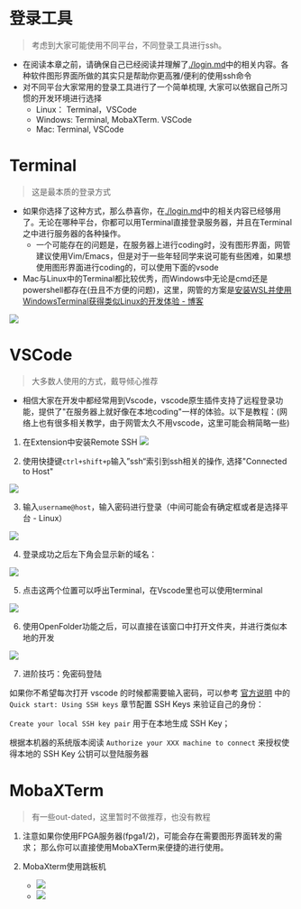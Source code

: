 # 登录工具

> 考虑到大家可能使用不同平台，不同登录工具进行ssh。

- 在阅读本章之前，请确保自己已经阅读并理解了[./login.md](./login.md)中的相关内容。各种软件图形界面所做的其实只是帮助你更高雅/便利的使用ssh命令
- 对不同平台大家常用的登录工具进行了一个简单梳理, 大家可以依据自己所习惯的开发环境进行选择
    - Linux： Terminal，VSCode
    - Windows: Terminal, MobaXTerm. VSCode
    - Mac: Terminal, VSCode

# Terminal

> 这是最本质的登录方式

- 如果你选择了这种方式，那么恭喜你，在[./login.md](./login.md)中的相关内容已经够用了。无论在哪种平台，你都可以用Terminal直接登录服务器，并且在Terminal之中进行服务器的各种操作。   
    - 一个可能存在的问题是，在服务器上进行coding时，没有图形界面，网管建议使用Vim/Emacs，但是对于一些年轻同学来说可能有些困难，如果想使用图形界面进行coding的，可以使用下面的vsode
- Mac与Linux中的Terminal都比较优秀，而Windows中无论是cmd还是powershell都存在(丑且不方便的问题)，这里，网管的方案是[安装WSL并使用WindowsTerminal获得类似Linux的开发体验 - 博客](http://a-suozhang.xyz/2020/04/21/winSetup/)

![](https://github.com/A-suozhang/MyPicBed/raw/master//img/20210920113803.png)


# VSCode

> 大多数人使用的方式，戴导倾心推荐

- 相信大家在开发中都经常用到Vscode，vscode原生插件支持了远程登录功能，提供了"在服务器上就好像在本地coding"一样的体验。以下是教程：(网络上也有很多相关教学，由于网管太久不用vscode，这里可能会稍简略一些)
1. 在Extension中安装Remote SSH
![](https://github.com/A-suozhang/MyPicBed/raw/master//img/20210920112701.png)

2. 使用快捷键`ctrl+shift+p`输入”ssh“索引到ssh相关的操作, 选择"Connected to Host"

![](https://github.com/A-suozhang/MyPicBed/raw/master//img/20210920112958.png)

3. 输入`username@host`，输入密码进行登录（中间可能会有确定框或者是选择平台 - Linux）

![](https://github.com/A-suozhang/MyPicBed/raw/master//img/20210920113250.png)

4. 登录成功之后左下角会显示新的域名：

![](https://github.com/A-suozhang/MyPicBed/raw/master//img/20210920113516.png)

5. 点击这两个位置可以呼出Terminal，在Vscode里也可以使用terminal

![](https://github.com/A-suozhang/MyPicBed/raw/master//img/20210920113555.png)

6. 使用OpenFolder功能之后，可以直接在该窗口中打开文件夹，并进行类似本地的开发

![](https://github.com/A-suozhang/MyPicBed/raw/master//img/20210920113635.png)

7. 进阶技巧：免密码登陆

如果你不希望每次打开 vscode 的时候都需要输入密码，可以参考 [官方说明](https://code.visualstudio.com/docs/remote/troubleshooting) 中的 `Quick start: Using SSH keys` 章节配置 SSH Keys 来验证自己的身份：

`Create your local SSH key pair` 用于在本地生成 SSH Key；

根据本机器的系统版本阅读 `Authorize your XXX machine to connect` 来授权使得本地的 SSH Key 公钥可以登陆服务器

# MobaXTerm

> 有一些out-dated，这里暂时不做推荐，也没有教程

1. 注意如果你使用FPGA服务器(fpga1/2)，可能会存在需要图形界面转发的需求； 那么你可以直接使用MobaXTerm来便捷的进行使用。

2. MobaXterm使用跳板机
    - ![](https://github.com/A-suozhang/MyPicBed/raw/master//img/20211014221742.png)
    - ![](https://github.com/A-suozhang/MyPicBed/raw/master//img/20211014221839.png)
